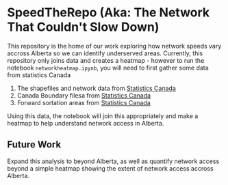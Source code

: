 # SpeedTheRepo (Aka: The Network That Couldn't Slow Down)

This repository is the home of our work exploring how network speeds vary accross Alberta so we can identify underserved areas. Currently, this repository only joins data and creates a heatmap - however to run the notebook `networkheatmap.ipynb`, you will need to first gather some data from statistics Canada

1. The shapefiles and network data from [Statistics Canada](https://open.canada.ca/data/en/dataset/00a331db-121b-445d-b119-35dbbe3eedd9)
2. Canada Boundary filesa from [Statistics Canada](https://www12.statcan.gc.ca/census-recensement/alternative_alternatif.cfm?l=eng&dispext=zip&teng=lpr_000a16a_e.zip&k=%20%20%20%20%201341&loc=http://www12.statcan.gc.ca/census-recensement/2011/geo/bound-limit/files-fichiers/2016/lpr_000a16a_e.zip)
3. Forward sortation areas from [Statistics Canada](https://www12.statcan.gc.ca/census-recensement/alternative_alternatif.cfm?l=eng&dispext=zip&teng=lfsa000b16a_e.zip&k=%20%20%20%2044221&loc=http://www12.statcan.gc.ca/census-recensement/2011/geo/bound-limit/files-fichiers/2016/lfsa000b16a_e.zip)

Using this data, the notebook will join this appropriately and make a heatmap to help understand network access in Alberta.

## Future Work

Expand this analysis to beyond Alberta, as well as quantify network access beyond a simple heatmap showing the extent of network access accross Alberta. 
